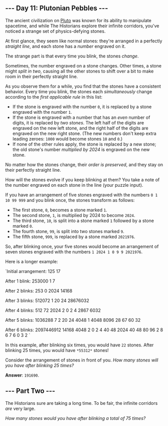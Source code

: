 ## --- Day 11: Plutonian Pebbles ---

The ancient civilization on [Pluto][1] was known for its ability to manipulate
spacetime, and while The Historians explore their infinite corridors, you've
noticed a strange set of physics-defying stones.

At first glance, they seem like normal stones: they're arranged in a perfectly
*straight line*, and each stone has a *number* engraved on it.

The strange part is that every time you blink, the stones *change*.

Sometimes, the number engraved on a stone changes. Other times, a stone might
*split in two*, causing all the other stones to shift over a bit to make room in
their perfectly straight line.

As you observe them for a while, you find that the stones have a consistent
behavior. Every time you blink, the stones each *simultaneously* change
according to the *first applicable rule* in this list:

* If the stone is engraved with the number `0`, it is replaced by a stone
  engraved with the number `1`.
* If the stone is engraved with a number that has an *even* number of digits, it
  is replaced by *two stones*. The left half of the digits are engraved on the
  new left stone, and the right half of the digits are engraved on the new right
  stone. (The new numbers don't keep extra leading zeroes: `1000` would become
  stones `10` and `0`.)
* If none of the other rules apply, the stone is replaced by a new stone; the
  old stone's number *multiplied by 2024* is engraved on the new stone.

No matter how the stones change, their *order is preserved*, and they stay on
their perfectly straight line.

How will the stones evolve if you keep blinking at them? You take a note of the
number engraved on each stone in the line (your puzzle input).

If you have an arrangement of five stones engraved with the numbers `0 1 10 99
999` and you blink once, the stones transform as follows:

* The first stone, `0`, becomes a stone marked `1`.
* The second stone, `1`, is multiplied by 2024 to become `2024`.
* The third stone, `10`, is split into a stone marked `1` followed by a stone
  marked `0`.
* The fourth stone, `99`, is split into two stones marked `9`.
* The fifth stone, `999`, is replaced by a stone marked `2021976`.

So, after blinking once, your five stones would become an arrangement of seven
stones engraved with the numbers `1 2024 1 0 9 9 2021976`.

Here is a longer example:

`Initial arrangement:
125 17

After 1 blink:
253000 1 7

After 2 blinks:
253 0 2024 14168

After 3 blinks:
512072 1 20 24 28676032

After 4 blinks:
512 72 2024 2 0 2 4 2867 6032

After 5 blinks:
1036288 7 2 20 24 4048 1 4048 8096 28 67 60 32

After 6 blinks:
2097446912 14168 4048 2 0 2 4 40 48 2024 40 48 80 96 2 8 6 7 6 0 3 2
`

In this example, after blinking six times, you would have `22` stones. After
blinking 25 times, you would have `*55312*` stones!

Consider the arrangement of stones in front of you. *How many stones will you
have after blinking 25 times?*

[1]: /2019/day/20

**Answer**: `191690`.

## --- Part Two ---

The Historians sure are taking a long time. To be fair, the infinite corridors
*are* very large.

*How many stones would you have after blinking a total of 75 times?*

